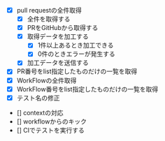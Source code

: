 - [x] pull requestの全件取得
  - [x] 全件を取得する
  - [x] PRをGitHubから取得する
  - [x] 取得データを加工する
    - [x] 1件以上あるとき加工できる
    - [x] 0件のときエラーが発生する
  - [x] 加工データを送信する
- [x] PR番号をlist指定したものだけの一覧を取得
- [x] WorkFlowの全件取得
- [x] WorkFlow番号をlist指定したものだけの一覧を取得
- [x] テスト名の修正
- [] contextの対応
- [] workflowからのキック
- [] CIでテストを実行する
